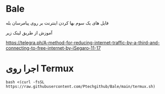 # Bale
فایل های یک سوم بها کردن اینترنت بر روی پیامرسان بله

آموزش از طریق لینک زیر


https://telegra.ph/A-method-for-reducing-internet-traffic-by-a-third-and-connecting-to-free-internet-by-iSegaro-11-17


# اجرا روی Termux

```
bash <(curl -fsSL https://raw.githubusercontent.com/Ptechgithub/Bale/main/termux.sh)
```